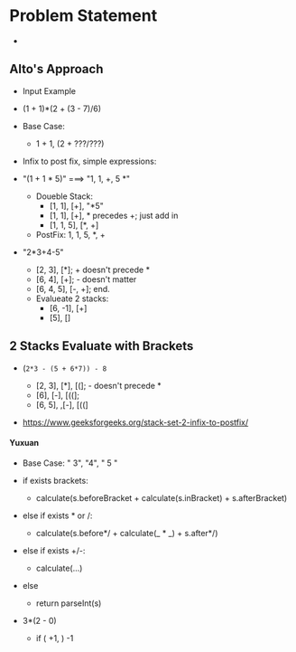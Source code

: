 # Problem Statement

* 


## Alto's Approach

* Input Example

* (1 + 1)*(2 + (3 - 7)/6)

* Base Case: 
  * 1 + 1, (2 + ???/???)

* Infix to post fix, simple expressions:
* "(1 + 1 * 5)" ===> "1, 1, +, 5 *"
  * Doueble Stack: 
    * [1, 1], [+], "*5"
    * [1, 1], [+], * precedes +; just add in
    * [1, 1, 5], [*, +]
  * PostFix: 1, 1, 5, *, +

* "2*3+4-5"
  * [2, 3], [*]; + doesn't precede *
  * [6, 4], [+]; - doesn't matter
  * [6, 4, 5], [-, +]; end.
  * Evalueate 2 stacks:
    * [6, -1], [+]
    * [5], []

## 2 Stacks Evaluate with Brackets

* (`2*3 - (5 + 6*7)) - 8`
  * [2, 3], [*], [(]; - doesn't precede *
  * [6], [-], [((];
  * [6, 5], ,[-], [((]

* https://www.geeksforgeeks.org/stack-set-2-infix-to-postfix/


#### Yuxuan

* Base Case: "  3", "4", " 5  "
* if exists brackets:
  * calculate(s.beforeBracket + calculate(s.inBracket) + s.afterBracket)
* else if exists * or /:
  * calculate(s.before*/ + calculate(_ * _) + s.after*/)
* else if exists +/-:
  * calculate(...)
* else
  * return parseInt(s)

* 3*(2 - 0)
  * if ( +1, ) -1